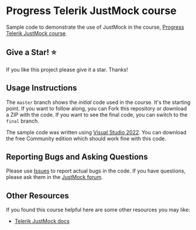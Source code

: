 # Progress Telerik JustMock course

Sample code to demonstrate the use of JustMock in the course, [Progress Telerik JustMock course](https://learn.telerik.com/learn/course/60).

## Give a Star! :star:
If you like this project please give it a star. Thanks!

## Usage Instructions

The `master` branch shows the *initial* code used in the course. It's the starting point. If you want to follow along, you can Fork this repository or download a ZIP with the code.
If you want to see the final code, you can switch to the `final` branch.

The sample code was written using [Visual Studio 2022](https://visualstudio.com/). You can download the free Community edition which should work fine with this code.

## Reporting Bugs and Asking Questions

Please use [Issues](https://github.com/ardalis/JustMockCourse/issues) to report actual bugs in the code. If you have questions, please ask them in the [JustMock forum](https://www.telerik.com/forums/justmock).

## Other Resources

If you found this course helpful here are some other resources you may like:

- [Telerik JustMock docs](https://docs.telerik.com/devtools/justmock/introduction)
